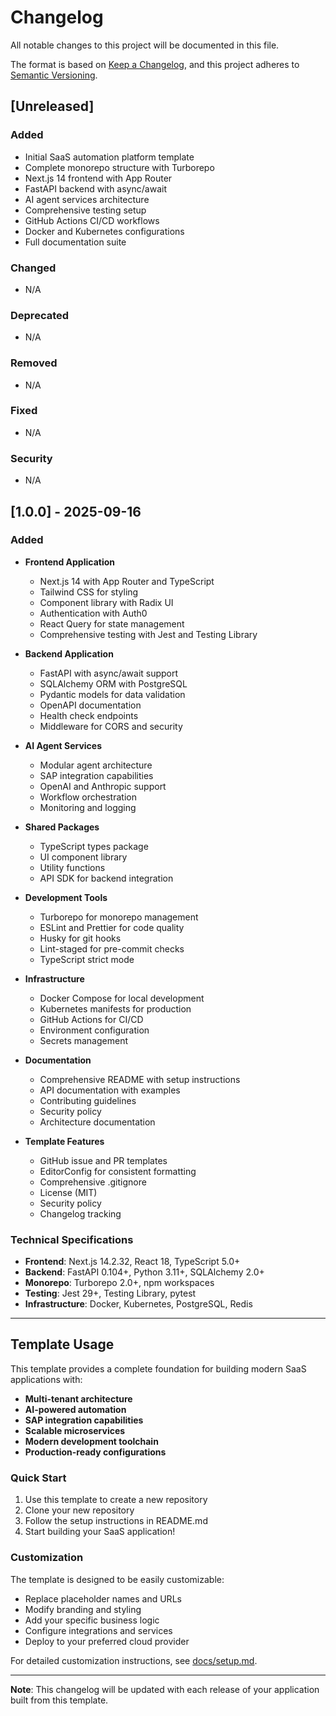 # Changelog

All notable changes to this project will be documented in this file.

The format is based on [Keep a Changelog](https://keepachangelog.com/en/1.0.0/),
and this project adheres to [Semantic Versioning](https://semver.org/spec/v2.0.0.html).

## [Unreleased]

### Added
- Initial SaaS automation platform template
- Complete monorepo structure with Turborepo
- Next.js 14 frontend with App Router
- FastAPI backend with async/await
- AI agent services architecture
- Comprehensive testing setup
- GitHub Actions CI/CD workflows
- Docker and Kubernetes configurations
- Full documentation suite

### Changed
- N/A

### Deprecated
- N/A

### Removed
- N/A

### Fixed
- N/A

### Security
- N/A

## [1.0.0] - 2025-09-16

### Added
- **Frontend Application**
  - Next.js 14 with App Router and TypeScript
  - Tailwind CSS for styling
  - Component library with Radix UI
  - Authentication with Auth0
  - React Query for state management
  - Comprehensive testing with Jest and Testing Library

- **Backend Application**
  - FastAPI with async/await support
  - SQLAlchemy ORM with PostgreSQL
  - Pydantic models for data validation
  - OpenAPI documentation
  - Health check endpoints
  - Middleware for CORS and security

- **AI Agent Services**
  - Modular agent architecture
  - SAP integration capabilities
  - OpenAI and Anthropic support
  - Workflow orchestration
  - Monitoring and logging

- **Shared Packages**
  - TypeScript types package
  - UI component library
  - Utility functions
  - API SDK for backend integration

- **Development Tools**
  - Turborepo for monorepo management
  - ESLint and Prettier for code quality
  - Husky for git hooks
  - Lint-staged for pre-commit checks
  - TypeScript strict mode

- **Infrastructure**
  - Docker Compose for local development
  - Kubernetes manifests for production
  - GitHub Actions for CI/CD
  - Environment configuration
  - Secrets management

- **Documentation**
  - Comprehensive README with setup instructions
  - API documentation with examples
  - Contributing guidelines
  - Security policy
  - Architecture documentation

- **Template Features**
  - GitHub issue and PR templates
  - EditorConfig for consistent formatting
  - Comprehensive .gitignore
  - License (MIT)
  - Security policy
  - Changelog tracking

### Technical Specifications
- **Frontend**: Next.js 14.2.32, React 18, TypeScript 5.0+
- **Backend**: FastAPI 0.104+, Python 3.11+, SQLAlchemy 2.0+
- **Monorepo**: Turborepo 2.0+, npm workspaces
- **Testing**: Jest 29+, Testing Library, pytest
- **Infrastructure**: Docker, Kubernetes, PostgreSQL, Redis

---

## Template Usage

This template provides a complete foundation for building modern SaaS applications with:

- **Multi-tenant architecture**
- **AI-powered automation**
- **SAP integration capabilities**
- **Scalable microservices**
- **Modern development toolchain**
- **Production-ready configurations**

### Quick Start

1. Use this template to create a new repository
2. Clone your new repository
3. Follow the setup instructions in README.md
4. Start building your SaaS application!

### Customization

The template is designed to be easily customizable:
- Replace placeholder names and URLs
- Modify branding and styling
- Add your specific business logic
- Configure integrations and services
- Deploy to your preferred cloud provider

For detailed customization instructions, see [docs/setup.md](docs/setup.md).

---

**Note**: This changelog will be updated with each release of your application built from this template.
